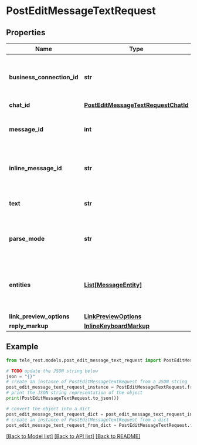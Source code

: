 # PostEditMessageTextRequest


## Properties

Name | Type | Description | Notes
------------ | ------------- | ------------- | -------------
**business_connection_id** | **str** | Unique identifier of the business connection on behalf of which the message to be edited was sent | [optional] 
**chat_id** | [**PostEditMessageTextRequestChatId**](PostEditMessageTextRequestChatId.md) |  | [optional] 
**message_id** | **int** | Required if *inline\\_message\\_id* is not specified. Identifier of the message to edit | [optional] 
**inline_message_id** | **str** | Required if *chat\\_id* and *message\\_id* are not specified. Identifier of the inline message | [optional] 
**text** | **str** | New text of the message, 1-4096 characters after entities parsing | 
**parse_mode** | **str** | Mode for parsing entities in the message text. See [formatting options](https://core.telegram.org/bots/api/#formatting-options) for more details. | [optional] 
**entities** | [**List[MessageEntity]**](MessageEntity.md) | A JSON-serialized list of special entities that appear in message text, which can be specified instead of *parse\\_mode* | [optional] 
**link_preview_options** | [**LinkPreviewOptions**](LinkPreviewOptions.md) |  | [optional] 
**reply_markup** | [**InlineKeyboardMarkup**](InlineKeyboardMarkup.md) |  | [optional] 

## Example

```python
from tele_rest.models.post_edit_message_text_request import PostEditMessageTextRequest

# TODO update the JSON string below
json = "{}"
# create an instance of PostEditMessageTextRequest from a JSON string
post_edit_message_text_request_instance = PostEditMessageTextRequest.from_json(json)
# print the JSON string representation of the object
print(PostEditMessageTextRequest.to_json())

# convert the object into a dict
post_edit_message_text_request_dict = post_edit_message_text_request_instance.to_dict()
# create an instance of PostEditMessageTextRequest from a dict
post_edit_message_text_request_from_dict = PostEditMessageTextRequest.from_dict(post_edit_message_text_request_dict)
```
[[Back to Model list]](../README.md#documentation-for-models) [[Back to API list]](../README.md#documentation-for-api-endpoints) [[Back to README]](../README.md)


